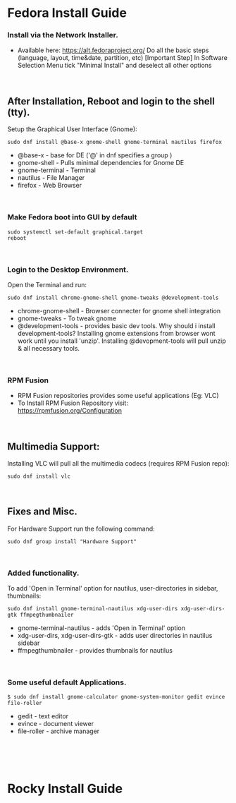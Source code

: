 # Fedora Install Guide

### Install via the Network Installer.
- Available here: https://alt.fedoraproject.org/
Do all the basic steps (language, layout, time&date, partition, etc)
[Important Step] In Software Selection Menu tick "Minimal Install" and deselect all other options
<br>

## After Installation, Reboot and login to the shell (tty).
Setup the Graphical User Interface (Gnome):
```
sudo dnf install @base-x gnome-shell gnome-terminal nautilus firefox
```
- @base-x - base for DE ('@' in dnf specifies a group )
- gnome-shell - Pulls minimal dependencies for Gnome DE
- gnome-terminal - Terminal
- nautilus - File Manager
- firefox - Web Browser
<br>

### Make Fedora boot into GUI by default
```
sudo systemctl set-default graphical.target
reboot
```
<br>

### Login to the Desktop Environment.
Open the Terminal and run:
```
sudo dnf install chrome-gnome-shell gnome-tweaks @development-tools
```
- chrome-gnome-shell - Browser connecter for gnome shell integration
- gnome-tweaks - To tweak gnome
- @development-tools - provides basic dev tools. Why should i install development-tools? Installing gnome extensions from browser wont work until you install 'unzip'. Installing @devopment-tools will pull unzip & all necessary tools.
<br>

### RPM Fusion
- RPM Fusion repositories provides some useful applications (Eg: VLC)
- To Install RPM Fusion Repository visit: https://rpmfusion.org/Configuration
<br>

## Multimedia Support:
Installing VLC will pull all the multimedia codecs (requires RPM Fusion repo):
```
sudo dnf install vlc
```
<br>

## Fixes and Misc.
For Hardware Support run the following command:
```
sudo dnf group install "Hardware Support"
```
<br>

### Added functionality.
To add 'Open in Terminal' option for nautilus, user-directories in sidebar, thumbnails:
```
sudo dnf install gnome-terminal-nautilus xdg-user-dirs xdg-user-dirs-gtk ffmpegthumbnailer
```
- gnome-terminal-nautilus - adds 'Open in Terminal' option
- xdg-user-dirs, xdg-user-dirs-gtk - adds user directories in nautilus sidebar
- ffmpegthumbnailer - provides thumbnails for nautilus
<br>

### Some useful default Applications.
```
$ sudo dnf install gnome-calculator gnome-system-monitor gedit evince file-roller
```
- gedit - text editor
- evince - document viewer
- file-roller - archive manager
<br>
<br>
<br>



# Rocky Install Guide
